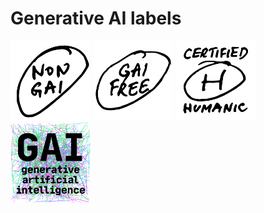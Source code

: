 # Generative AI labels

<img src="png/non-gai-label.png" width="128" alt="non gai" />  
<img src="png/gai-free-label.png" width="128" alt="gai gree" />  
<img src="png/certified-humanic-label.png" width="128" alt="certified humanic" />  
<img src="png/gai-label.png" width="128" alt="generative ai" />  


